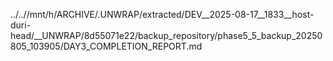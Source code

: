 ../..//mnt/h/ARCHIVE/.UNWRAP/extracted/DEV__2025-08-17__1833__host-duri-head/__UNWRAP/8d55071e22/backup_repository/phase5_5_backup_20250805_103905/DAY3_COMPLETION_REPORT.md